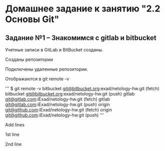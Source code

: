 # Домашнее задание к занятию "2.2 Основы Git"

## Задание №1 – Знакомимся с gitlab и bitbucket

Учетные записи в GitLab и BitBucket созданы.

Созданы репозитории

Подключены удаленные репозитории. 

Отображаются в git remote -v

'''
$ git remote -v
bitbucket       git@bitbucket.org:exad/netology-hw.git (fetch)
bitbucket       git@bitbucket.org:exad/netology-hw.git (push)
gitlab  git@gitlab.com:iExad/netology-hw.git (fetch)
gitlab  git@gitlab.com:iExad/netology-hw.git (push)
origin  git@github.com:iExad/netology-hw.git (fetch)
origin  git@github.com:iExad/netology-hw.git (push)
'''




Add lines

1st line

2nd line
